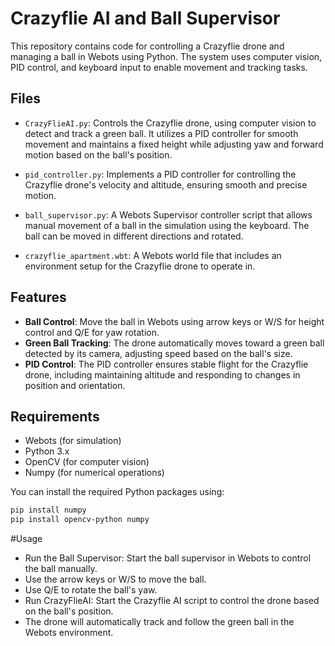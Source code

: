 # Crazyflie AI and Ball Supervisor

This repository contains code for controlling a Crazyflie drone and managing a ball in Webots using Python. The system uses computer vision, PID control, and keyboard input to enable movement and tracking tasks.

## Files

- `CrazyFlieAI.py`: Controls the Crazyflie drone, using computer vision to detect and track a green ball. It utilizes a PID controller for smooth movement and maintains a fixed height while adjusting yaw and forward motion based on the ball's position.
  
- `pid_controller.py`: Implements a PID controller for controlling the Crazyflie drone's velocity and altitude, ensuring smooth and precise motion.
  
- `ball_supervisor.py`: A Webots Supervisor controller script that allows manual movement of a ball in the simulation using the keyboard. The ball can be moved in different directions and rotated.

- `crazyflie_apartment.wbt`: A Webots world file that includes an environment setup for the Crazyflie drone to operate in.

## Features

- **Ball Control**: Move the ball in Webots using arrow keys or W/S for height control and Q/E for yaw rotation.
- **Green Ball Tracking**: The drone automatically moves toward a green ball detected by its camera, adjusting speed based on the ball's size.
- **PID Control**: The PID controller ensures stable flight for the Crazyflie drone, including maintaining altitude and responding to changes in position and orientation.

## Requirements

- Webots (for simulation)
- Python 3.x
- OpenCV (for computer vision)
- Numpy (for numerical operations)

You can install the required Python packages using:

```bash
pip install numpy
pip install opencv-python numpy
```

#Usage
- Run the Ball Supervisor: Start the ball supervisor in Webots to control the ball manually.
- Use the arrow keys or W/S to move the ball.
- Use Q/E to rotate the ball's yaw.
- Run CrazyFlieAI: Start the Crazyflie AI script to control the drone based on the ball's position.
- The drone will automatically track and follow the green ball in the Webots environment.

